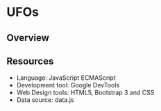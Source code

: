 # UFOs

## Overview

## Resources
  - Language: JavaScript ECMAScript
  - Development tool: Google DevTools 
  - Web Design tools: HTML5, Bootstrap 3 and CSS
  - Data source: data.js
